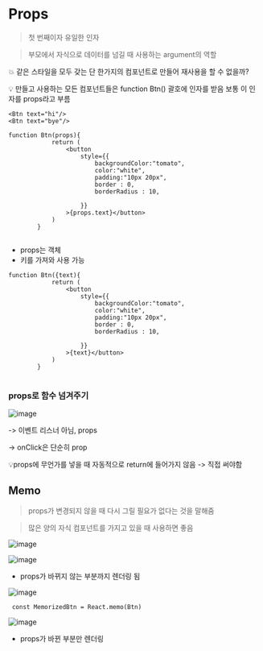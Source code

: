 # Props

> 첫 번째이자 유일한 인자

> 부모에서 자식으로 데이터를 넘길 때 사용하는 argument의 역할

💥 같은 스타일을 모두 갖는 단 한가지의 컴포넌트로 만들어 재사용을 할 수 없을까?

💡 만들고 사용하는 모든 컴포넌트들은 function Btn() 괄호에 인자를 받음
보통 이 인자를 props라고 부름

```
<Btn text="hi"/>
<Btn text="bye"/>

function Btn(props){
            return (
                <button
                    style={{
                        backgroundColor:"tomato",
                        color:"white",
                        padding:"10px 20px",
                        border : 0,
                        borderRadius : 10,
                        
                    }}    
                >{props.text}</button>
            )
        }
        
```
- props는 객체
- 키를 가져와 사용 가능

```
function Btn({text){
            return (
                <button
                    style={{
                        backgroundColor:"tomato",
                        color:"white",
                        padding:"10px 20px",
                        border : 0,
                        borderRadius : 10,
                        
                    }}    
                >{text}</button>
            )
        }
        
```
### props로 함수 넘겨주기
![image](https://user-images.githubusercontent.com/90364684/212730342-0234f8e2-f800-4e58-8bb3-d8a6e4f85875.png)

-> 이벤트 리스너 아님, props

-> onClick은 단순히 prop

💡props에 무언가를 넣을 때 자동적으로 return에 들어가지 않음 -> 직접 써야함

## Memo
> props가 변경되지 않을 때 다시 그릴 필요가 없다는 것을 말해줌

> 많은 양의 자식 컴포넌트를 가지고 있을 때 사용하면 좋음

![image](https://user-images.githubusercontent.com/90364684/212743416-1f7b8a4c-40f0-4f79-b383-22c8fbc2705f.png)

![image](https://user-images.githubusercontent.com/90364684/212743448-1865e317-24ab-4a8a-a183-027bf3769db1.png)

- props가 바뀌지 않는 부분까지 렌더링 됨

![image](https://user-images.githubusercontent.com/90364684/212743601-89faadd4-73db-4c14-89b3-cac16b3f68aa.png)

```
 const MemorizedBtn = React.memo(Btn)
```

![image](https://user-images.githubusercontent.com/90364684/212743655-dcec0c3e-37bd-4293-bbea-40bf61a1999e.png)

- props가 바뀐 부분만 렌더링
 

